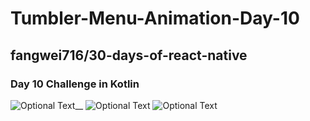 # Tumbler-Menu-Animation-Day-10
## fangwei716/30-days-of-react-native
### Day 10 Challenge in Kotlin

![Optional Text](../master/day10.gif)__
![Optional Text](../master/Screenshot_1.png)
![Optional Text](../master/Screenshot_2.png)
